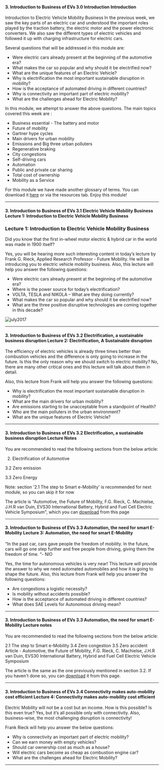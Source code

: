 #### 3. Introduction to Business of EVs   3.0 Introduction   Introduction

Introduction to Electric Vehicle Mobility Business
In the previous week, we saw  the key parts of an electric car and understood the important roles played by the traction battery, the electric motor and the power electronic converters. We also saw the different types of electric vehicles and followed it up with charging infrastructure for electric cars. 

Several questions that will be addressed in this module are:

* Were electric cars already present at the beginning of the automotive era?
* What makes the car so popular and why should it be electrified now?
* What are the unique features of an Electric Vehicle?
* Why is electrification the most important sustainable disruption in mobility?
* How is the acceptance of automated driving in different countries? 
* Why is connectivity an important part of electric mobility?
* What are the challenges ahead for Electric Mobility?

In this module, we attempt to answer the above questions. The main topics covered this week are :

* Business essential - The battery and motor
* Future of mobility
* Gartner hype cycles
* Main drivers for urban mobility
* Emissions and Big three urban polluters
* Regenerative braking
* City congestions
* Self-driving cars
* Automation
* Public and private car sharing
* Total cost of ownership
* Mobility as a Service

For this module we have made another glossary of terms. You can download it [here](https://prod-edxapp.edx-cdn.org/assets/courseware/v1/7712c6a453f078a3a1071aa5df0e6335/asset-v1:DelftX+eCARS1x+1T2018a+type@asset+block/EV_Glossary_of_Terms_M3_eCARS1X.pdf) or via the resources tab. Enjoy this module!

---

#### 3. Introduction to Business of EVs   3.1 Electric Vehicle Mobility Business   Lecture 1: Introduction to Electric Vehicle Mobility Business

### Lecture 1: Introduction to Electric Vehicle Mobility Business


Did you know that the first in-wheel motor electric & hybrid car in the world was made in 1900 itself? 

Yes, you will be hearing more such interesting content in today’s lecture by Frank G. Rieck, Applied Research Professor - Future Mobility. He will be introducing you to electric vehicle mobility business. Also, this lecture will help you answer the following questions:

* Were electric cars already present at the beginning of the automotive era?
* Where is the power source for today’s electrification?
* VOLTA, TESLA and NIKOLA – What are they doing currently?
* What makes the car so popular and why should it be electrified now?
* What are the three positive disruptive technologies are coming together in this decade?

![july2017](https://prod-edxapp.edx-cdn.org/assets/courseware/v1/d1687e22f286e98c4f6fe268b110ae18/asset-v1:DelftX+eCARS1x+1T2018a+type@asset+block/GartnerHypeCycle.png)

---

#### 3. Introduction to Business of EVs   3.2 Electrification, a sustainable business disruption   Lecture 2: Electrification, A Sustainable disruption


The efficiency of electric vehicles is already three times better than combustion vehicles and the difference is only going to increase in the future. Is this the only reason why we should switch to electric mobility? No, there are many other critical ones and this lecture will talk about them in detail.

Also, this lecture from Frank will help you answer the following questions:

* Why is electrification the most important sustainable disruption in mobility?
* What are the main drivers for urban mobility? 
* Are emissions starting to be unacceptable from a standpoint of Health?
* Who are the main polluters in the urban environment?
* What are the unique features of Electric Vehicle?



---

#### 3. Introduction to Business of EVs   3.2 Electrification, a sustainable business disruption   Lecture Notes

You are recommended to read the following sections from the below article:

2. Electrification of Automotive

3.2 Zero emission

3.3 Zero Energy

Note: section '2.1 The step to Smart e-Mobility' is recommended for next module, so you can skip it for now

The article is "Automotive, the Future of Mobility, F.G. Rieck, C. Machielse, J.H.R van Duin, EVS30 International Battery, 
Hybrid and Fuel Cell Electric Vehicle Symposium", which you can [download](https://www.researchgate.net/publication/320490142_The_Future_of_Mobility) from this page

---

#### 3. Introduction to Business of EVs   3.3 Automation, the need for smart E-Mobility   Lecture 3: Automation, the need for smart E-Mobility

“In the past car, cars gave people the freedom of mobility. In the future, cars will go one step further and free people from driving, giving them the freedom of time. “- NIO

Yes, the time for autonomous vehicles is very near! This lecture will provide the answer to why we need automated automobiles and how it is going to shape the future. Also, this lecture from Frank will help you answer the following questions:

* Are congestions a logistic necessity? 
* Is mobility without accidents possible?
* How is the acceptance of automated driving in different countries? 
* What does SAE Levels for Autonomous driving mean? 

---

#### 3. Introduction to Business of EVs   3.3 Automation, the need for smart E-Mobility   Lecture notes

You are recommended to read the following sections from the below article:

2.1 The step to Smart e-Mobility
3.4 Zero congestion
3.5 Zero accident
Article  - Automotive, the Future of Mobility, F.G. Rieck, C. Machielse, J.H.R van Duin, EVS30 International Battery, Hybrid and Fuel Cell Electric Vehicle Symposium

The article is the same as the one previously mentioned in section 3.2. If you haven't done so, you can [download](https://www.researchgate.net/publication/320490142_The_Future_of_Mobility) it from this page. 


---

#### 3. Introduction to Business of EVs   3.4 Connectivity makes auto-mobility cost efficient   Lecture 4: Connectivity makes auto-mobility cost efficient

Electric Mobility will not be a cost but an income. How is this possible? Is this even true?  Yes, but it’s all possible only with connectivity. Also, business-wise, the most challenging disruption is connectivity! 

Frank Rieck will help you answer the below questions:

* Why is connectivity an important part of electric mobility?
* Can we earn money with empty vehicles? 
* Should car ownership cost as much as a house?
* Will electric cars become as cheap as combustion engine car?
* What are the challenges ahead for Electric Mobility?

---

#### 

